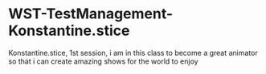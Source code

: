 # WST-TestManagement-Konstantine.stice
Konstantine.stice, 1st session, i am in this class to become a great animator so that i can create amazing shows for the world to enjoy

